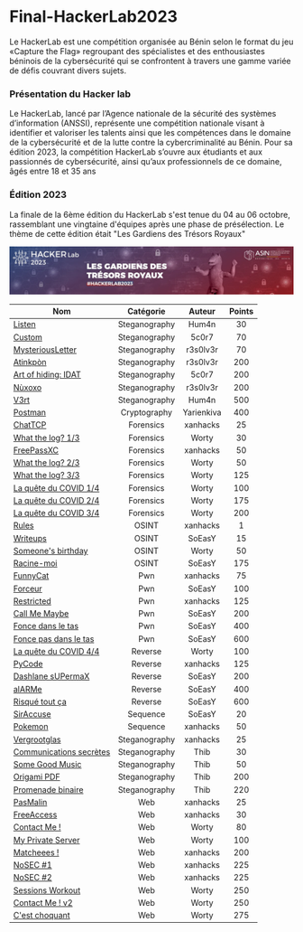# Final-HackerLab2023

Le HackerLab est une compétition organisée au Bénin selon le format du jeu «Capture the Flag» regroupant des spécialistes et des enthousiastes béninois de la cybersécurité qui se confrontent à travers une gamme variée de défis couvrant divers sujets. 

### Présentation du Hacker lab
Le HackerLab, lancé par l’Agence nationale de la sécurité des systèmes d’information (ANSSI), représente une compétition nationale visant à identifier et valoriser les talents ainsi que les compétences dans le domaine de la cybersécurité et de la lutte contre la cybercriminalité au Bénin. Pour sa édition 2023, la compétition HackerLab s’ouvre aux étudiants et aux passionnés de cybersécurité, ainsi qu’aux professionnels de ce domaine, âgés entre 18 et 35 ans

### Édition 2023
La finale de la 6ème édition du HackerLab s'est tenue du 04 au 06 octobre, rassemblant une vingtaine d'équipes après une phase de présélection. Le thème de cette édition était "Les Gardiens des Trésors Royaux"

![HackerLab](Images/asinbenin_cover.jpeg)


| Nom                                                              | Catégorie     | Auteur     | Points |
|------------------------------------------------------------------|:-------------:|:----------:|:------:|
| [Listen](Steganography/Listen.md)                                    | Steganography          | Hum4n   | 30     |
| [Custom](Steganography/Custom.mg)                                            | Steganography          | 5c0r7   | 70     |
| [MysteriousLetter](Steganography/MysteriousLetter.md)                                    | Steganography        | r3s0lv3r   | 70     |
| [Atinkpòn](Steganography/Atinkpòn.md)                                        | Steganography        | r3s0lv3r   | 200     |
| [Art of hiding: IDAT](Steganography/Art-of-hiding:IDAT.md)                              | Steganography        | 5c0r7   | 200     |
| [Nùxoxo](Cryptography/Nùxoxo.md)                              | Steganography        | r3s0lv3r    | 200     |
| [V3rt](Steganography/V3rt)                                    | Steganography        | Hum4n | 500    |
| [Postman](Crypto/Postman)                                        | Cryptography        | Yarienkiva | 400    |
| [ChatTCP](Forensics/ChatTCP)                                     | Forensics     | xanhacks   | 25     |
| [What the log? 1/3](Forensics/WhatTheLog1)                       | Forensics     | Worty      | 30     |
| [FreePassXC](Forensics/FreePassXC)                               | Forensics     | xanhacks   | 50     |
| [What the log? 2/3](Forensics/WhatTheLog2)                       | Forensics     | Worty      | 50     |
| [What the log? 3/3](Forensics/WhatTheLog3)                       | Forensics     | Worty      | 125    |
| [La quête du COVID 1/4](Forensics/LaQueteDuCovid1)               | Forensics     | Worty      | 100    |
| [La quête du COVID 2/4](Forensics/LaQueteDuCovid2)               | Forensics     | Worty      | 175    |
| [La quête du COVID 3/4](Forensics/LaQueteDuCovid3)               | Forensics     | Worty      | 200    |
| [Rules](OSINT/Rules)                                             | OSINT         | xanhacks   | 1      |
| [Writeups](OSINT/Writeups)                                       | OSINT         | SoEasY     | 15     |
| [Someone's birthday](OSINT/Someone's%20birthday)                 | OSINT         | Worty      | 50     |
| [Racine-moi](OSINT/Racine-moi)                                   | OSINT         | SoEasY     | 175    |
| [FunnyCat](Pwn/FunnyCat)                                         | Pwn           | xanhacks   | 75     |
| [Forceur](Pwn/Forceur)                                           | Pwn           | SoEasY     | 100    |
| [Restricted](Pwn/Restricted)                                     | Pwn           | xanhacks   | 125    |
| [Call Me Maybe](Pwn/Call%20me%20maybe)                           | Pwn           | SoEasY     | 200    |
| [Fonce dans le tas](Pwn/FonceDansLeTas)                          | Pwn           | SoEasY     | 400    |
| [Fonce pas dans le tas](Pwn/FoncePasDansLeTas)                   | Pwn           | SoEasY     | 600    |
| [La quête du COVID 4/4](Reverse/LaQueteDuCovid4)                 | Reverse       | Worty      | 100    |
| [PyCode](Reverse/PyCode)                                         | Reverse       | xanhacks   | 125    |
| [Dashlane sUPermaX](Reverse/DashlanesUPermaX)                    | Reverse       | SoEasY     | 200    |
| [alARMe](Reverse/alARMe)                                         | Reverse       | SoEasY     | 400    |
| [Risqué tout ça](Reverse/RisqueToutCa)                           | Reverse       | SoEasY     | 600    |
| [SirAccuse](Sequence/SirAccuse)                                  | Sequence      | SoEasY     | 20     |
| [Pokemon](Sequence/Pokemon)                                      | Sequence      | xanhacks   | 50     |
| [Vergrootglas](Steganography/Vergrootglas)                       | Steganography | xanhacks   | 25     |
| [Communications secrètes](Steganography/CommunicationsSecretes)  | Steganography | Thib       | 30     |
| [Some Good Music](Steganography/SomeGoodMusic)                   | Steganography | Thib       | 50     |
| [Origami PDF](Steganography/OrigamiDeFormatDeDocumentPortable)   | Steganography | Thib       | 200    |
| [Promenade binaire](Steganography/PromenadeBinaire)              | Steganography | Thib       | 220    |
| [PasMalin](Web/PasMalin)                                         | Web           | xanhacks   | 25     |
| [FreeAccess](Web/FreeAccess)                                     | Web           | xanhacks   | 30     |
| [Contact Me !](Web/ContactMe!)                                   | Web           | Worty      | 80     |
| [My Private Server](Web/MyPrivateServer)                         | Web           | Worty      | 100    |
| [Matcheees !](Web/Matcheees)                                     | Web           | xanhacks   | 200    |
| [NoSEC #1](Web/NoSEC1)                                           | Web           | xanhacks   | 225    |
| [NoSEC #2](Web/NoSEC2)                                           | Web           | xanhacks   | 225    |
| [Sessions Workout](Web/SessionsWorkout)                          | Web           | Worty      | 250    |
| [Contact Me ! v2](Web/ContactMe!v2)                              | Web           | Worty      | 250    |
| [C'est choquant](Web/CestChoquant)                               | Web           | Worty      | 275    |